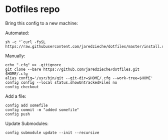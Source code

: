 # Dotfiles repo
Bring this config to a new machine:

Automated:
```shell
sh -c "`curl -fsSL https://raw.githubusercontent.com/jaredzieche/dotfiles/master/install.sh`"
```

Manually:
```shell
echo ".cfg" >> .gitignore
git clone --bare https://github.com/jaredzieche/dotfiles.git $HOME/.cfg
alias config='/usr/bin/git --git-dir=$HOME/.cfg --work-tree=$HOME'
config config --local status.showUntrackedFiles no
config checkout
```
Add a file:
```shell
config add somefile
config commit -m "added somefile"
config push
```
Update Submodules:
```shell
config submodule update --init --recursive
```
